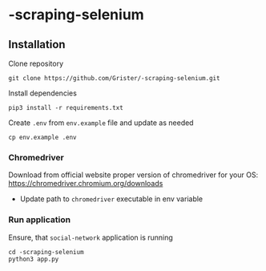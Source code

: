 # -scraping-selenium

## Installation

Clone repository
```
git clone https://github.com/Grister/-scraping-selenium.git
```

Install dependencies
```
pip3 install -r requirements.txt 
```

Create `.env` from `env.example` file and update as needed
```
cp env.example .env
```

### Chromedriver
Download from official website proper version of chromedriver for your OS: https://chromedriver.chromium.org/downloads
- Update path to `chromedriver` executable in env variable

### Run application

Ensure, that `social-network` application is running
```
cd -scraping-selenium
python3 app.py
```
